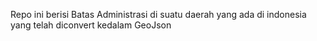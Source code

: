 Repo ini berisi Batas Administrasi di suatu daerah yang ada di indonesia yang telah diconvert kedalam GeoJson
